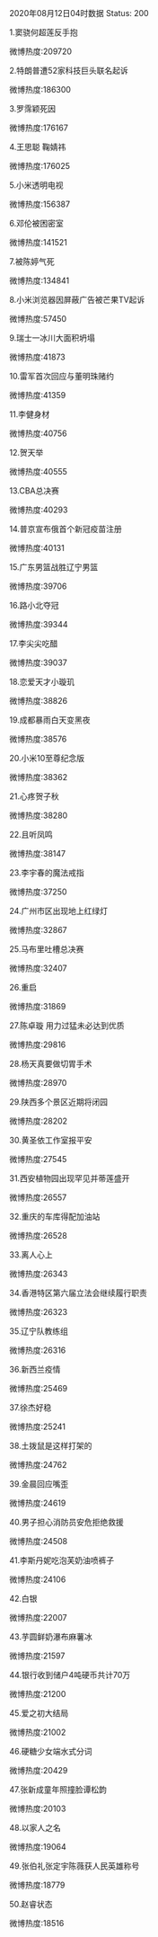 2020年08月12日04时数据
Status: 200

1.窦骁何超莲反手抱

微博热度:209720

2.特朗普遭52家科技巨头联名起诉

微博热度:186300

3.罗霈颖死因

微博热度:176167

4.王思聪 鞠婧祎

微博热度:176025

5.小米透明电视

微博热度:156387

6.邓伦被困密室

微博热度:141521

7.被陈婷气死

微博热度:134841

8.小米浏览器因屏蔽广告被芒果TV起诉

微博热度:57450

9.瑞士一冰川大面积坍塌

微博热度:41873

10.雷军首次回应与董明珠赌约

微博热度:41359

11.李健身材

微博热度:40756

12.贺天举

微博热度:40555

13.CBA总决赛

微博热度:40293

14.普京宣布俄首个新冠疫苗注册

微博热度:40131

15.广东男篮战胜辽宁男篮

微博热度:39706

16.路小北夺冠

微博热度:39344

17.李尖尖吃醋

微博热度:39037

18.恋爱天才小璇玑

微博热度:38826

19.成都暴雨白天变黑夜

微博热度:38576

20.小米10至尊纪念版

微博热度:38362

21.心疼贺子秋

微博热度:38280

22.且听凤鸣

微博热度:38147

23.李宇春的魔法戒指

微博热度:37250

24.广州市区出现地上红绿灯

微博热度:32867

25.马布里吐槽总决赛

微博热度:32407

26.重启

微博热度:31869

27.陈卓璇 用力过猛未必达到优质

微博热度:29816

28.杨天真要做切胃手术

微博热度:28970

29.陕西多个景区近期将闭园

微博热度:28202

30.黄圣依工作室报平安

微博热度:27545

31.西安植物园出现罕见并蒂莲盛开

微博热度:26557

32.重庆的车库得配加油站

微博热度:26528

33.离人心上

微博热度:26343

34.香港特区第六届立法会继续履行职责

微博热度:26323

35.辽宁队教练组

微博热度:26316

36.新西兰疫情

微博热度:25469

37.徐杰好稳

微博热度:25241

38.土拨鼠是这样打架的

微博热度:24762

39.金晨回应嘴歪

微博热度:24619

40.男子担心消防员安危拒绝救援

微博热度:24508

41.李斯丹妮吃泡芙奶油喷裤子

微博热度:24106

42.白银

微博热度:22007

43.芋圆鲜奶瀑布麻薯冰

微博热度:21597

44.银行收到储户4吨硬币共计70万

微博热度:21200

45.爱之初大结局

微博热度:21002

46.硬糖少女端水式分词

微博热度:20429

47.张新成童年照撞脸谭松韵

微博热度:20103

48.以家人之名

微博热度:19064

49.张伯礼张定宇陈薇获人民英雄称号

微博热度:18779

50.赵睿状态

微博热度:18516

